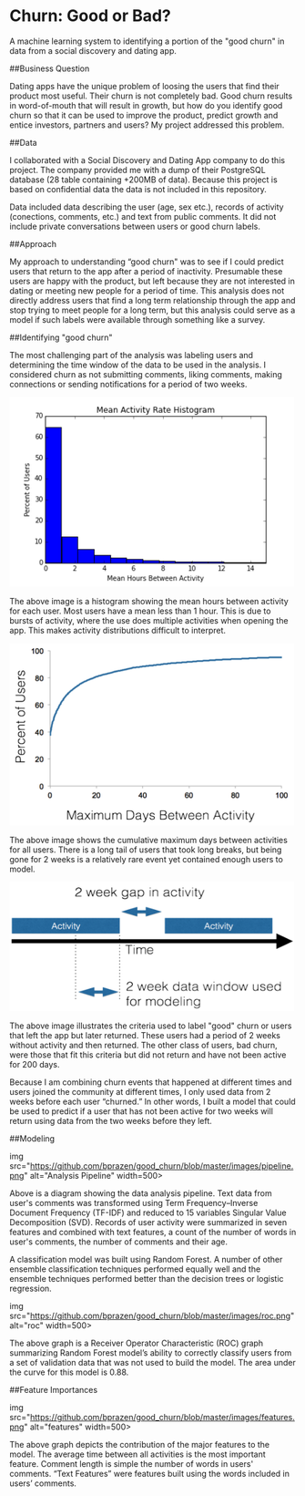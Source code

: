 # Churn: Good or Bad?
A machine learning system to identifying a portion of the  "good churn" in data from a social discovery and dating app.

##Business Question

Dating apps have the unique problem of loosing the users that find their product most useful. Their churn is not completely bad. Good churn results in word-of-mouth that will result in growth, but how do you identify good churn so that it can be used to improve the product, predict growth and entice investors, partners and users? My project addressed this problem.

##Data

I collaborated with a Social Discovery and Dating App company to do this project. The company provided me with a dump of their PostgreSQL database (28 table containing +200MB of data). Because this project is based on confidential data the data is not included in this repository.

Data included data describing the user (age, sex etc.), records of activity (conections, comments, etc.) and text from public comments. It did not include private conversations between users or good churn labels.

##Approach

My approach to understanding “good churn" was to see if I could predict users that return to the app after a period of inactivity. Presumable these users are happy with the product, but left because they are not interested in dating or meeting new people for a period of time. This analysis does not directly address users that find a long term relationship through the app and stop trying to meet people for a long term, but this analysis could serve as a model if such labels were available through something like a survey.

##Identifying "good churn"

The most challenging part of the analysis was labeling users and determining the time window of the data to be used in the analysis. I considered churn as not submitting comments, liking comments, making connections or sending notifications for a period of two weeks.  

<img src="https://github.com/bprazen/good_churn/blob/master/images/Full_Mean_Activity.png" alt="Mean Activity Histogram" width=500>

The above image is a histogram showing the mean hours between activity for each user. Most users have a mean less than 1 hour. This is due to bursts of activity, where the use does multiple activities when opening the app. This makes activity distributions difficult to interpret.

<img src="https://github.com/bprazen/good_churn/blob/master/images/cumlative_max.png" alt="Maximum time between activities" width=500>

The above image shows the cumulative maximum days between activities for all users. There is a long tail of users that took long breaks, but being gone for 2 weeks is a relatively rare event yet contained enough users to model.

<img src="https://github.com/bprazen/good_churn/blob/master/images/good_churn_diagram.png" alt="Good Churn Diagram" width=500>

The above image illustrates the criteria used to label "good" churn or users that left the app but later returned. These users had a period of 2 weeks without activity and then returned. The other class of users, bad churn, were those that fit this criteria but did not return and have not been active for 200 days.

Because I am combining churn events that happened at different times and users joined the community at different times, I only used data from 2 weeks before each user “churned.”  In other words, I built a model that could be used to predict if a user that has not been active for two weeks will return using data from the two weeks before they left.

##Modeling

img src="https://github.com/bprazen/good_churn/blob/master/images/pipeline.png" alt="Analysis Pipeline" width=500>

Above is a diagram showing the data analysis pipeline. Text data from user's comments was transformed using Term Frequency–Inverse Document Frequency (TF-IDF) and reduced to 15 variables Singular Value Decomposition (SVD). Records of user activity were summarized in seven features and combined with text features, a count of the number of words in user's comments, the number of comments and their age.

A classification model was built using Random Forest. A number of other ensemble classification techniques performed equally well and the ensemble techniques performed better than the decision trees or logistic regression.

img src="https://github.com/bprazen/good_churn/blob/master/images/roc.png" alt="roc" width=500>

The above graph is a Receiver Operator Characteristic (ROC) graph summarizing Random Forest model’s ability to correctly classify users from a set of validation data that was not used to build the model. The area under the curve for this model is 0.88.

##Feature Importances

img src="https://github.com/bprazen/good_churn/blob/master/images/features.png" alt="features" width=500>

The above graph depicts the contribution of the major features to the model. The average time between all activities is the most important feature. Comment length is simple the number of words in users' comments.  “Text Features”  were features built using the words included in users’ comments.
